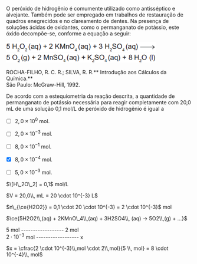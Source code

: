 

O peróxido de hidrogênio é comumente utilizado como antisséptico e alvejante. Também pode ser empregado em trabalhos de restauração de quadros enegrecidos e no clareamento de dentes. Na presença de soluções ácidas de oxidantes, como o permanganato de potássio, este óxido decompõe-se, conforme a equação a seguir:

![](4d772247-b982-8f48-38a2-ce16650f2c38.png)\
![](abba3037-ac7b-e0e4-251a-fa12362847bb.png)

ROCHA-FILHO, R. C. R.; SILVA, R. R.** Introdução aos Cálculos da Química.**\
São Paulo: McGraw-Hill, 1992.​

De acordo com a estequiometria da reação descrita, a quantidade de permanganato de potássio necessária para reagir completamente com 20,0 mL de uma solução 0,1 mol/L de peróxido de hidrogênio é igual a



- [ ] $2,0 \times 10^{0}$ mol.
- [ ] $2,0 \times 10^{-3}$ mol.
- [ ] $8,0 \times 10^{-1}$ mol.
- [x] $8,0 \times 10^{-4}$ mol.
- [ ] $5,0 \times 10^{-3}$ mol.


$\[H\_2O\_2] = 0,1$ mol/L

$V = 20,0\\, mL = 20 \cdot 10^{-3} L$

$n\_{\ce{H2O2}} = 0,1 \cdot 20 \cdot 10^{-3} = 2 \cdot 10^{-3}$ mol

$\ce{5H2O2\\,(aq) + 2KMnO\_4\\,(aq) + 3H2SO4\\, (aq) -> 5O2\\,(g) + ...}$

5 mol ------------------ 2 mol\
$2 \cdot 10^{-3}$ mol ------------------ x

$x = \cfrac{2 \cdot 10^{-3}\\,mol \cdot 2\\,mol}{5 \\, mol} = 8 \cdot 10^{-4}\\, mol$

        